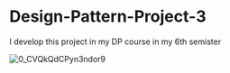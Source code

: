 # Design-Pattern-Project-3
I develop this project in my DP course in my 6th semister

![0_CVQkQdCPyn3ndor9](https://github.com/Muzamilofficial/Design-Pattern-Project-3/assets/113015136/3e4dbaa1-72ee-4ff8-8544-68480c6db135)
